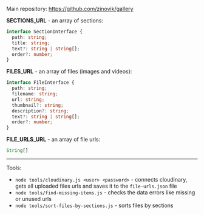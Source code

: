 Main repository: https://github.com/zinovik/gallery

**SECTIONS_URL** - an array of sections:

```typescript
interface SectionInterface {
  path: string;
  title: string;
  text?: string | string[];
  order?: number;
}
```

**FILES_URL** - an array of files (images and videos):

```typescript
interface FileInterface {
  path: string;
  filename: string;
  url: string;
  thumbnail?: string;
  description?: string;
  text?: string | string[];
  order?: number;
}
```

**FILE_URLS_URL** - an array of file urls:

```typescript
String[]
```

---

Tools:

- `node tools/cloudinary.js <user> <password>` - connects cloudinary, gets all uploaded files urls and saves it to the `file-urls.json` file
- `node tools/find-missing-items.js` - checks the data errors like missing or unused urls
- `node tools/sort-files-by-sections.js` - sorts files by sections
